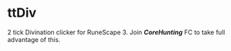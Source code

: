 # ttDiv
2 tick Divination clicker for RuneScape 3. Join **_CoreHunting_** FC to take full advantage of this.

